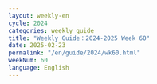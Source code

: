 ```yaml
---
layout: weekly-en
cycle: 2024
categories: weekly guide
title: "Weekly Guide：2024-2025 Week 60"
date: 2025-02-23
permalink: "/en/guide/2024/wk60.html"
weekNum: 60
language: English
---
```


